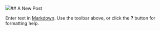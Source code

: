 ![](//new-cir-no-text.png)## A New Post

Enter text in [Markdown](http://daringfireball.net/projects/markdown/). Use the toolbar above, or click the **?** button for formatting help.
